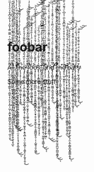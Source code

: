 # foobar

A̵̧̨̢̛̲̹̯͔͎̭͎̥̹͇̼̩͉̠̻̼̖̝̜̼̝̠͓̪̜̹̺̗͔͚̮̙̯̻̪̼̙̼̩̫͔̪̝̱̹̣̲̩̹̬͂͊̋̍̑̒͒͋̏̐̐̓̈́̐͆̇͐̿̅̿̾̌̅̒́̾̅͒͆̽̐̓̑̀̔̒̅̈́̇̈́̅̃͛̔̋̆̽̔̚͘͘͜͝͝͠͝͠l̶̨̧̨̢̛̻̗͚̣̖̤͍̲͖͍̫͈͓͙̥̮̜̪͕̬̱̩̲̲̘̟̙̻͕̜̥͕̭̰̤̮͚̣̙̱͉̪̥̻̻̥̬̮̗̤͉̝̘̺̀̉͊͑̃̋̿̾̀̄̉̊̿̾̽̌́͒̓͊́̓̂̀̀̾̐͗̊͆̋͒̋̀̏͒̄̄̈́͑̽͒̾̃̋͊̇̊̀̈́͘̕̚̚͘͠͝͝͝͝͝ͅl̵̡̨̖͈̲̫̻̭̭̣̲͎̹̹̗̲͇̼͈̻̟̻̻̯̹̰̱̤̥͖͙͙͕̙̥̳͉̭͍̬̘̦̓́̽͐͋̽͑̒͊̇̊͊͗̿̀̏͗̽̀͌̒́̀̂̎̽̎͆̄̄̋̓͌́̎̈́̾̓̾̀̉̾̈̓͛̐̓͒̎̈́̄̔̊̈̐͊̈́̂̒͜͜͜͜͝ͅ ̸̨̨̡̡̢̡̛͚̼̦̞̭͕̙̦̖̪̖͍̜̱̦̮̼̺̭̼͍̼̘̩͙̺̙̞̪̳̭̞̙̝̯̗͙̳͒̀̔͛̂̀̌͗͛̽̂̾̅̒̅̈͗̐͆̓̋́̾̐͛̂̋̋̓̍̋̈́̅̇̊̈̓͑̾́̉̏̀͊̿̃͋̂̅̔͗͒̈͌̓̇̍̎͂̀͘̕͜͜͝͝͠͝t̷̡̧̡̡̡̨̧̛̛̛͚͚̭̻͓̰̳̮̦͖̣͚̝̱̯̫̺͓͚͇͖̩͇͎̲̥͇͚̹̯̲̟̻̥̩̟̦̜̼̹̫͔̠̝̹̟̘̮̙̭̲̝̪͇͉̎̃́̓͑̉̈́̆̌̽̈́̇̓́͆̽̒̽́̄̓̄̃̓̃̄̽̾̔͗͛͑́͗̚̕̕̕͜͜͝͝ͅh̶̨̢̧̛͎̥̜͎̠̘̬̪͔̟̫̮̻̹̼̼̗͙͕̘̙̳͌́̅̃̽̒͒̅͌͆̾̾̈́̏̽͒̾͆̋̆̓͛̀́͑͒̉̓̈́͌͌͑̾̋̀̑̃͂̈́̄̅͐̚͜͝͝͠ę̷̡̡̨̞͇͔͖̰͖̣̦̝̪͕͖̩̬̳̻̞̮͙̺̗̮̖͚͙͇͕̥̹͕͚̠̭̣̦̬̠͚̥̭̦͙͍͉̻͕̘̤̜̼͕̻͎̣̝͖̟̖̩̙̼̟͓͍͉̉̍̓̇͒͂́̄̑́̓͐̿͌̀̀͂͌̍̒̆̊̀̎̕͘̕͘͜͠͠͠͝ ̴̧̨̢̺̰̫̲͔̪̦͈̖͓̗̮̙̪̞̖̞͙̳͔͈͖̣̹̲͎̮̯̥̙̫͔̣͇̜̯̻̦͒͊̆̐̅͛̄͐͑̋̔͊̿͒̈́̿̀̂̂̊̔́͐̂̀͂̽̊̅̐̈́̽͂̀͜͜͝͠f̷̨̛̹̻͖͍̞̯͇̙͔̻͓̪̠͍͉̯͖̜̤̹̯̱͂̄́̆͐͋͂̏́̃̓̈́̿́̋̃͐̓͗̃̍̈̀͗́̀̀͋́́͌̀̒͊̓̀̐̾̓̇̋̑̀͐̉̔̍͋̀͒͆̃̑̍̏̉͊̀͗̾͆͛̚͘̕̕̚͜͝͠͝ͅớ̵̤̱͇͇͉͈̯̖̳̖̻͈̫̭̝͇̜̯͖̱͖̻̝̟̱͓̾̎̒̅̅̉͑̄͆̿͌̆̔̾̍̈́̇̾͋̑͒̌̂̍͋̿̊̕̚̚͜͜͠͠͠͝ơ̵̧̡̨̢̢̨̨̛̭̥͈̩̲̪̺͍͔̭͈͖̜͈̯̟̳͖͍͖̻̞̪͔̜̱̟̭͕̯͙̯̯̲̖̙̬̣̱̼̳̺̼̝̯̦͔̣͎̺͍̘̯̞͖͚̏̇̈́̃̄͊̀́͂̅́̔͂̈͆̐́̐͛̇͊́͒̐̈́͗̾̏̊͗̓̈́͊̀̍͆̔͘͘͜͝͝͝͝͝s̶̢̢̛̹͓̖̝̳̤͖͈͎̣̯̭̹͚͉̟̩͕͖̭̖̯̯̝̖͚͚͕̻̩̯̱̼͓̙̞̜̥͖̘̙̺͉̟͎̘̽̔̓̔̌̌̍̉͛̅͂́͑̀́̈́̀̉͑̃̈́̏̍̎͠͝ͅ,̷̡̢̡̡̛͔͉̠̞͈̱͙̤͔͓̩̫̠̳̗̥͖͚͍̗͔̠̭͊͐̃̄͌̓͆̏̅́̓͊̋̓̐̓́́̾̀͂̐̑̿̿͆̃͆͗̃̆͋̈́̆́̈́̿̃́̅͒́̒͋̽̈́̍͊̉͗́̕̚̕͝͠͠͝͝ ̸̡̨̢̨̡̧̢̡̛̬͕͓͓̳̺͉͎̥̣̝̠̟̫̖͇̙̥͉̲͙̞̝͎̰̩̗̦͕̰̯̘̗̜̳͈̟̦͍͉̮̫͚͔͔̳̲̖̝͑͐̎̑͊́͆̃̎̂̊͊̀̀̆͒̉̅̂̍͗̇̒̅̅̉̉̐̓̍̇̏̔͌̽̏̿́͋͌̏̀͆̋͂͑͒́̇͒͌̇̓̐̚͘͘͜͜͝͝ͅͅa̸̡̧̨͉͉̦͚̳̤͚̘̰̱͉͈͖͎͕̗̜̦̤̞̳̬͍̤̰̫̠͈̳̺͇̹̣̝̳͚̪̱̘̲̝͍̬̮͎̲̙͖̲͒͂͑͋͐͗̀̈́͗̍̓̄̃̏̒́̈́̒̒̈́̇̓͐̈́́͛̌̓̇̿̇͑̑͑̕̚͝ͅņ̴̢̧̨̢͈̣̳̥̰͖̦̯͇̼̲̫̣͙͔͍̠̥͍̗͎̟̬̝̻̼̤͓̩̭͖̼̖̙͔̘̬̳̣̩͈̭̻͖͉̣̣̊̊̆͆̈́̀͗͂͊́́͌̅͌́̿̏̀̀͌͐̂̈͐̈́̇̽̐̓̌̒͗͛̀̇̇̒̐̕͘͘͘͘͘͜͜͜͝͠͝͝d̸̡̡̢̛̗̻͈͉̤͕̱͙̤̪͇̣͍̲͉͈͈̩̻͕̤̽͆͌̌̆̆̄̃̅̂̋̊͑̇̎̈́́̈́͗̃̓́̀̈́̿͐͐͛̈͑͊̄̽͛̊͑̔̀̕͘̚̕͜͝͝͝͠͠͝͝ͅ ̷̢̢̧̢̛͇̮͓͚͓̖̲̤̮̘̞̤̰̫̤͕̦͕͔͓͖͙̗͓͇͙̜̦̭͎̫̮̦͓̻̳̤̳̼͎͈͇̜̠̻̝̩͈̤̼͓̫̰̗̲̺͎̺̺̮̼̳̘͐͂͗̔̈́̉͑̂̒̔͌̈́͐̌̽̈́͋̍͛̄̆̉̄̓̑̈́̍́̐̍͑̏̿̌̚͘̚͜͜͝ͅţ̷̢̛̛̛̛̗͚͖̩̟̤͇͉̖̞͚̹͕̞͓̺̹̜͔͎͇͔̱͇͇͓̹̭̜̮̞͙̼̙͍̮̣͚̬̩̮̤̩̳͖̳̥̎̃̉̃͒͆͂̀̑̍̓̄̄͊̂͛͋̌͋̍̔͌͗̑̀̊̈́̓̃͒͊͗̈̐͆̐̓̊̌̈́̒̓̇͊̒͗͒̈́̾̿̆̈̐͘͘̚͘̚͜͝ḩ̶̧̢̨̛̛̛̛̛̯̭̪͙̩͎̰̺͈͓̝̻͖̭͖̗̣͔̘̹̫̮̳̥̱̠̥̝̩̞̘̱͗́̅̏̅̽̽͐́̃͐̽̈́̎͗͐͆̈́̈́̂̈̍͆̐̿̍̂̈̽̊̓͌̀͆̑̌̇̈͒͗͜͝͝͝͠͝ͅę̸̢̛̛̞͉̰͔͖̥͍̞͕̹̙̘̱̺̻̘̯͚̭̜̦̬̖̘͕̝̰̄̃́͗͐̀͂̓͋̓͋̈́̐̈́͐̋̊̓̑͒̔̒̃̅͆͊̂̀̅̇͛̽͆̀̈́͌̈́̀̃̀͑͗̌͛̎̽̓͑͂̽͊̄̉͘͘͘̚ͅ ̶̡̡̡̧̛̛̻̦̪̞̩̥͙̗͙̥̞̣̘͈̫͚͔̹̻̟̗̱̯̥̺͇̣̭̗̪̝̝̱̖͚̻̭͍͔̞̭̰̖͎̪̽̓̈̔͐̈́͌̓̏̈́̽̊͗̓̌̽̔͊̎̒̐͆͂͗̕̚͜͝͝͝ͅb̴̨̧̢̧̧̡̧̢̢̡̨̡̪͎͖̟̜͙̹͈̤̯̖̪͉͙̥͇̱̺͖̤̞͉̬̠̣̼͚̼̹̪̳̤̪͉̱̙̹̩͉̗̼͕̼̜̳̬̪̬̞͇͇͕̱͙̎͐͋̂́̍͐̈́͊̄̀́̆̈́̾͗̏͋̽̈̽̕̚͜͠͝ͅa̸̧̡̧̢̛̝͍̥̘̣͕͉̘̫͔̻̻̘̺̻̗̙̩͇̩̰̝͖̝̗͒̅̿̊̄͊͑̈̍̌̏̄̔̄̓͂̆̊͗͌̂̽̍͗̾̔̓͆̊͌͋͑̏̏̀̈́̃͛̅̀̊̑̍͛́͋̅̈̂̆̂̇̏̕̕̚͠͠͠͠͝ͅͅr̷̢̡̨̧̛̛̰̖̳̬̙̗͈̺͍̠̮̬̦͚̠̲̱̩̯̹̳̖̭̀̑̉͂̾͌̂͂̈̂̆̈́̀̌̉̄́̎͋́́̏̾͑̀̑́̾̕͜͝ͅs̴̡̨̹̰͉̞̺̱̱̘̱̤̣̠͔͕̳̱̰̼͕̺͈̜͓̓̆̿̂̆͐̒͌̈̒̈́͗̄͗͌̔̄͗͗̈̐̑̕̕͜͝͝͠ͅ

Some more stuff
